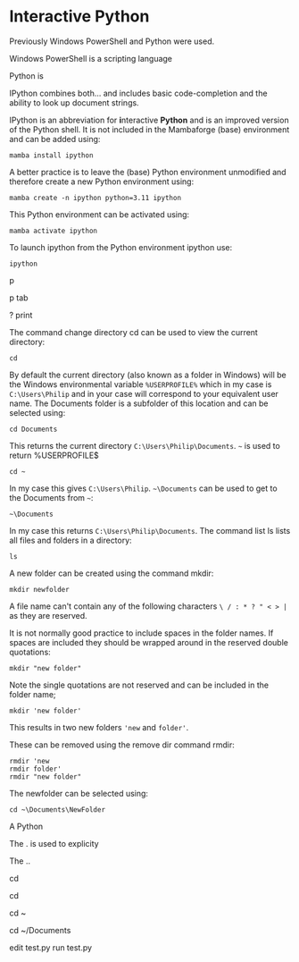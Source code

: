 # Interactive Python

Previously Windows PowerShell and Python were used.

Windows PowerShell is a scripting language

Python is

IPython combines both... and includes basic code-completion and the ability to look up document strings.

IPython is an abbreviation for **i**nteractive **Python** and is an improved version of the Python shell. It is not included in the Mambaforge (base) environment and can be added using:

```
mamba install ipython
```

A better practice is to leave the (base) Python environment unmodified and therefore create a new Python environment using:

```
mamba create -n ipython python=3.11 ipython
```

This Python environment can be activated using:

```
mamba activate ipython
```

To launch ipython from the Python environment ipython use:

```
ipython
```


p

p tab

? print






The command change directory cd can be used to view the current directory:

```
cd
```

By default the current directory (also known as a folder in Windows) will be the Windows environmental variable ```%USERPROFILE%``` which in my case is ```C:\Users\Philip``` and in your case will correspond to your equivalent user name. The Documents folder is a subfolder of this location and can be selected using:

```
cd Documents
```

This returns the current directory ```C:\Users\Philip\Documents```. ```~``` is used to return %USERPROFILE$

```
cd ~
```

In my case this gives ```C:\Users\Philip```. ```~\Documents``` can be used to get to the Documents from ```~```: 

```
~\Documents
```

In my case this returns ```C:\Users\Philip\Documents```. The command list ls lists all files and folders in a directory:

```
ls
```

A new folder can be created using the command mkdir:

```
mkdir newfolder
```

A file name can't contain any of the following characters ```\ / : * ? " < > |``` as they are reserved.

It is not normally good practice to include spaces in the folder names. If spaces are included they should be wrapped around in the reserved double quotations:

```
mkdir "new folder"
```

Note the single quotations are not reserved and can be included in the folder name;

```
mkdir 'new folder'
```

This results in two new folders ```'new``` and ```folder'```.

These can be removed using the remove dir command rmdir:

```
rmdir 'new
rmdir folder'
rmdir "new folder"
```

The newfolder can be selected using:

```
cd ~\Documents\NewFolder
```

A Python


The . is used to explicity

The ..


cd

cd

cd ~

cd ~/Documents

edit test.py
run test.py

